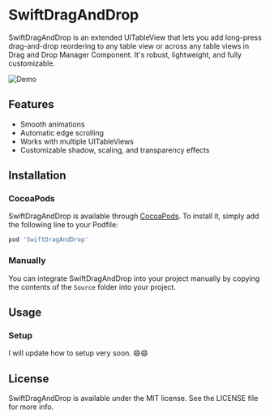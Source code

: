 # SwiftDragAndDrop

SwiftDragAndDrop is an extended UITableView that lets you add long-press drag-and-drop reordering to any table view or across any table views in Drag and Drop Manager Component. It's robust, lightweight, and fully customizable.

![Demo](Resources/demo.gif)

## Features

- Smooth animations
- Automatic edge scrolling
- Works with multiple UITableViews
- Customizable shadow, scaling, and transparency effects

## Installation

### CocoaPods

SwiftDragAndDrop is available through [CocoaPods](https://cocoapods.org). To install
it, simply add the following line to your Podfile:

```ruby
pod 'SwiftDragAndDrop'
```

### Manually

You can integrate SwiftDragAndDrop into your project manually by copying the contents of the `Source` folder into your project.

## Usage

### Setup

I will update how to setup very soon. 😄😄

## License

SwiftDragAndDrop is available under the MIT license. See the LICENSE file for more info.
